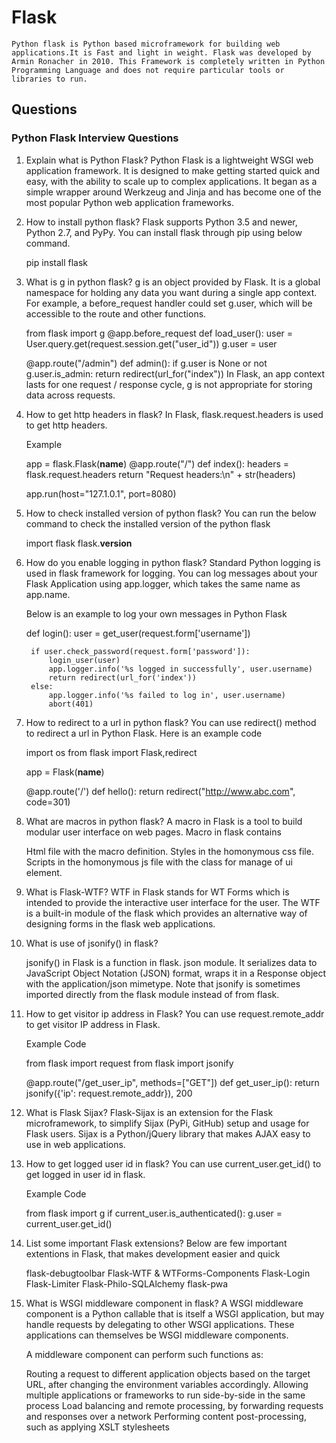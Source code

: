 # Flask

    Python flask is Python based microframework for building web applications.It is Fast and light in weight. Flask was developed by Armin Ronacher in 2010. This Framework is completely written in Python Programming Language and does not require particular tools or libraries to run.

## Questions

### Python Flask Interview Questions

1. Explain what is Python Flask?
    Python Flask is a lightweight WSGI web application framework. It is designed to make getting started quick and easy, with the ability to scale up to complex applications. It began as a simple wrapper around Werkzeug and Jinja and has become one of the most popular Python web application frameworks.

2. How to install python flask?
    Flask supports Python 3.5 and newer, Python 2.7, and PyPy. You can install flask through pip using below command.

    pip install flask

3. What is g in python flask?
    g is an object provided by Flask. It is a global namespace for holding any data you want during a single app context. For example, a before_request handler could set g.user, which will be accessible to the route and other functions.

    from flask import g
    @app.before_request
    def load_user():
        user = User.query.get(request.session.get("user_id"))
        g.user = user

    @app.route("/admin")
    def admin():
        if g.user is None or not g.user.is_admin:
            return redirect(url_for("index"))
    In Flask, an app context lasts for one request / response cycle, g is not appropriate for storing data across requests.

4. How to get http headers in flask?
    In Flask, flask.request.headers is used to get http headers.

    Example

    app = flask.Flask(__name__)
    @app.route("/")
    def index():
        headers = flask.request.headers
        return "Request headers:\n" + str(headers)

    app.run(host="127.1.0.1", port=8080)

5. How to check installed version of python flask?
    You can run the below command to check the installed version of the python flask

    import flask
    flask.__version__

6. How do you enable logging in python flask?
    Standard Python logging is used in flask framework for logging. You can log messages about your Flask Application using app.logger, which takes the same name as app.name.

    Below is an example to log your own messages in Python Flask

    def login():
        user = get_user(request.form['username'])

        if user.check_password(request.form['password']):
            login_user(user)
            app.logger.info('%s logged in successfully', user.username)
            return redirect(url_for('index'))
        else:
            app.logger.info('%s failed to log in', user.username)
            abort(401)

7. How to redirect to a url in python flask?
    You can use redirect() method to redirect a url in Python Flask. Here is an example code

    import os
    from flask import Flask,redirect

    app = Flask(__name__)

    @app.route('/')
    def hello():
        return redirect("http://www.abc.com", code=301)

8. What are macros in python flask?
    A macro in Flask is a tool to build modular user interface on web pages. Macro in flask contains

    Html file with the macro definition.
    Styles in the homonymous css file.
    Scripts in the homonymous js file with the class for manage of ui element.

9. What is Flask-WTF?
    WTF in Flask stands for WT Forms which is intended to provide the interactive user interface for the user. The WTF is a built-in module of the flask which provides an alternative way of designing forms in the flask web applications.

10. What is use of jsonify() in flask?

    jsonify() in Flask is a function in flask. json module. It serializes data to JavaScript Object Notation (JSON) format, wraps it in a Response object with the application/json mimetype. Note that jsonify is sometimes imported directly from the flask module instead of from flask.

11. How to get visitor ip address in Flask?
    You can use request.remote_addr to get visitor IP address in Flask.

    Example Code

    from flask import request
    from flask import jsonify

    @app.route("/get_user_ip", methods=["GET"])
    def get_user_ip():
        return jsonify({'ip': request.remote_addr}), 200

12. What is Flask Sijax?
    Flask-Sijax is an extension for the Flask microframework, to simplify Sijax (PyPi, GitHub) setup and usage for Flask users. Sijax is a Python/jQuery library that makes AJAX easy to use in web applications.

13. How to get logged user id in flask?
    You can use current_user.get_id() to get logged in user id in flask.

    Example Code

    from flask import g
    if current_user.is_authenticated():
        g.user = current_user.get_id()

14. List some important Flask extensions?
    Below are few important extentions in Flask, that makes development easier and quick

    flask-debugtoolbar
    Flask-WTF & WTForms-Components
    Flask-Login
    Flask-Limiter
    Flask-Philo-SQLAlchemy
    flask-pwa

15. What is WSGI middleware component in flask?
    A WSGI middleware component is a Python callable that is itself a WSGI application, but may handle requests by delegating to other WSGI applications. These applications can themselves be WSGI middleware components.

    A middleware component can perform such functions as:

    Routing a request to different application objects based on the target URL, after changing the environment variables accordingly.
    Allowing multiple applications or frameworks to run side-by-side in the same process
    Load balancing and remote processing, by forwarding requests and responses over a network
    Performing content post-processing, such as applying XSLT stylesheets